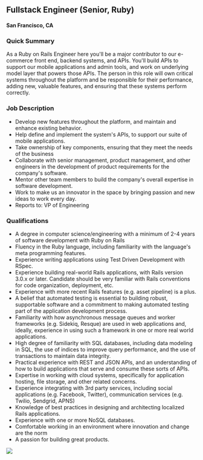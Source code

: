 ## Fullstack Engineer (Senior, Ruby)
#### San Francisco, CA

### Quick Summary
As a Ruby on Rails Engineer here you'll be a major contributor to our  e-commerce front end, backend systems, and APIs. You'll build APIs to support our mobile applications and admin tools, and work on underlying model layer that powers those APIs. The person in this role will own critical systems throughout the platform and be responsible for their performance, adding new, valuable features, and ensuring that these systems perform correctly.

### Job Description
+	Develop new features throughout the platform, and maintain and enhance existing behavior.
+	Help define and implement the system's APIs, to support our suite of mobile applications.
+	Take ownership of key components, ensuring that they meet the needs of the business
+	Collaborate with senior management, product management, and other engineers in the development of product requirements for the company's software.
+	Mentor other team members to build the company's overall expertise in software development.
+	Work to make us an innovator in the space by bringing passion and new ideas to work every day.
+	Reports to: VP of Engineering

### Qualifications
+	A degree in computer science/engineering with a minimum of 2-4 years of software development with Ruby on Rails
+	Fluency in the Ruby language, including familiarity with the language's meta programming features.
+	Experience writing applications using Test Driven Development with RSpec.
+	Experience building real-world Rails applications, with Rails version 3.0.x or later. Candidate should be very familiar with Rails conventions for code organization, deployment, etc.
+	Experience with more recent Rails features (e.g. asset pipeline) is a plus.
+	A belief that automated testing is essential to building robust, supportable software and a commitment to making automated testing part of the application development process.
+	Familiarity with how asynchronous message queues and worker frameworks (e.g. Sidekiq, Resque) are used in web applications and, ideally, experience in using such a framework in one or more real world applications.
+	High degree of familiarity with SQL databases, including data modeling in SQL, the use of indices to improve query performance, and the use of transactions to maintain data integrity.
+	Practical experience with REST and JSON APIs, and an understanding of how to build applications that serve and consume these sorts of APIs.
+	Expertise in working with cloud systems, specifically for application hosting, file storage, and other related concerns.
+	Experience integrating with 3rd party services, including social applications (e.g. Facebook, Twitter), communication services (e.g. Twilio, Sendgrid, APNS)
+	Knowledge of best practices in designing and architecting localized Rails applications.
+	Experience with one or more NoSQL databases.
+	Comfortable working in an environment where innovation and change are the norm
+	A passion for building great products.


[<img src='https://dabuttonfactory.com/button.png?t=Learn+More&f=Calibri-Bold&ts=24&tc=fff&hp=20&vp=8&c=5&bgt=unicolored&bgc=29aafe'>](https://letsrockit.co/jobs/vghlifjlywxszwfs-fullstack-engineer-senior-ruby-on-rails)
